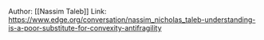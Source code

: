 Author: [[Nassim Taleb]]
Link: https://www.edge.org/conversation/nassim_nicholas_taleb-understanding-is-a-poor-substitute-for-convexity-antifragility

